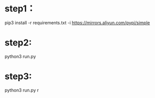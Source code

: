 # step1：
pip3 install -r requirements.txt -i https://mirrors.aliyun.com/pypi/simple

# step2:
python3 run.py

# step3:
python3 run.py r